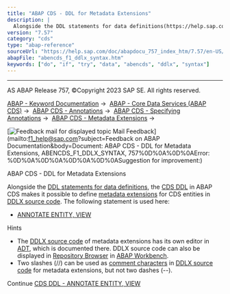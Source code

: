 ```yaml
---
title: "ABAP CDS - DDL for Metadata Extensions"
description: |
  Alongside the DDL statements for data definitions(https://help.sap.com/doc/abapdocu_757_index_htm/7.57/en-US/abencds_f1_ddl_syntax.htm), the CDS DDL(https://help.sap.com/doc/abapdocu_757_index_htm/7.57/en-US/abencds_ddl_glosry.htm 'Glossary Entry') in ABAP CDS makes it possible to define metada
version: "7.57"
category: "cds"
type: "abap-reference"
sourceUrl: "https://help.sap.com/doc/abapdocu_757_index_htm/7.57/en-US/abencds_f1_ddlx_syntax.htm"
abapFile: "abencds_f1_ddlx_syntax.htm"
keywords: ["do", "if", "try", "data", "abencds", "ddlx", "syntax"]
---
```


* * *

AS ABAP Release 757, ©Copyright 2023 SAP SE. All rights reserved.

[ABAP - Keyword Documentation](https://help.sap.com/doc/abapdocu_757_index_htm/7.57/en-US/abenabap.htm) →  [ABAP - Core Data Services (ABAP CDS)](https://help.sap.com/doc/abapdocu_757_index_htm/7.57/en-US/abencds.htm) →  [ABAP CDS - Annotations](https://help.sap.com/doc/abapdocu_757_index_htm/7.57/en-US/abencds_annotations.htm) →  [ABAP CDS - Specifying Annotations](https://help.sap.com/doc/abapdocu_757_index_htm/7.57/en-US/abencds_anno_usage.htm) →  [ABAP CDS - Metadata Extensions](https://help.sap.com/doc/abapdocu_757_index_htm/7.57/en-US/abencds_meta_data_extensions.htm) → 

 [![](Mail.gif?object=Mail.gif&sap-language=EN "Feedback mail for displayed topic") Mail Feedback](mailto:f1_help@sap.com?subject=Feedback on ABAP Documentation&body=Document: ABAP CDS - DDL for Metadata Extensions, ABENCDS_F1_DDLX_SYNTAX, 757%0D%0A%0D%0AError:
%0D%0A%0D%0A%0D%0A%0D%0ASuggestion for improvement:)

ABAP CDS - DDL for Metadata Extensions

Alongside the [DDL statements for data definitions](https://help.sap.com/doc/abapdocu_757_index_htm/7.57/en-US/abencds_f1_ddl_syntax.htm), the [CDS DDL](https://help.sap.com/doc/abapdocu_757_index_htm/7.57/en-US/abencds_ddl_glosry.htm "Glossary Entry") in ABAP CDS makes it possible to define [metadata extensions](https://help.sap.com/doc/abapdocu_757_index_htm/7.57/en-US/abencds_meta_data_extensions.htm) for CDS entities in [DDLX source code](https://help.sap.com/doc/abapdocu_757_index_htm/7.57/en-US/abenddlx_source_code_glosry.htm "Glossary Entry"). The following statement is used here:

-   [ANNOTATE ENTITY, VIEW](https://help.sap.com/doc/abapdocu_757_index_htm/7.57/en-US/abencds_f1_annotate_view.htm)

Hints

-   The [DDLX source code](https://help.sap.com/doc/abapdocu_757_index_htm/7.57/en-US/abenddlx_source_code_glosry.htm "Glossary Entry") of metadata extensions has its own editor in [ADT](https://help.sap.com/doc/abapdocu_757_index_htm/7.57/en-US/abenadt_glosry.htm "Glossary Entry"), which is documented there. DDLX source code can also be displayed in [Repository Browser](https://help.sap.com/doc/abapdocu_757_index_htm/7.57/en-US/abenrepository_browser_glosry.htm "Glossary Entry") in [ABAP Workbench](https://help.sap.com/doc/abapdocu_757_index_htm/7.57/en-US/abenabap_workbench_glosry.htm "Glossary Entry").
-   Two slashes (//) can be used as [comment characters](https://help.sap.com/doc/abapdocu_757_index_htm/7.57/en-US/abencds_general_syntax_rules.htm) in [DDLX source code](https://help.sap.com/doc/abapdocu_757_index_htm/7.57/en-US/abenddlx_source_code_glosry.htm "Glossary Entry") for metadata extensions, but not two dashes (\--).

Continue
[CDS DDL - ANNOTATE ENTITY, VIEW](https://help.sap.com/doc/abapdocu_757_index_htm/7.57/en-US/abencds_f1_annotate_view.htm)